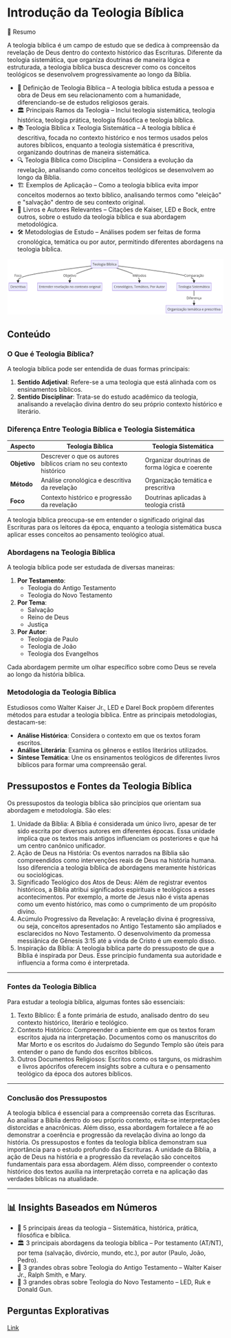 # Introdução da Teologia Bíblica

📌 Resumo

A teologia bíblica é um campo de estudo que se dedica à compreensão da revelação de Deus dentro do contexto histórico das Escrituras. Diferente da teologia sistemática, que organiza doutrinas de maneira lógica e estruturada, a teologia bíblica busca descrever como os conceitos teológicos se desenvolvem progressivamente ao longo da Bíblia.

- 📖 Definição de Teologia Bíblica – A teologia bíblica estuda a pessoa e obra de Deus em seu relacionamento com a humanidade, diferenciando-se de estudos religiosos gerais.
- 🏛 Principais Ramos da Teologia – Inclui teologia sistemática, teologia histórica, teologia prática, teologia filosófica e teologia bíblica.
- 📚 Teologia Bíblica x Teologia Sistemática – A teologia bíblica é descritiva, focada no contexto histórico e nos termos usados pelos autores bíblicos, enquanto a teologia sistemática é prescritiva, organizando doutrinas de maneira sistemática.
- 🔍 Teologia Bíblica como Disciplina – Considera a evolução da revelação, analisando como conceitos teológicos se desenvolvem ao longo da Bíblia.
- 🏗 Exemplos de Aplicação – Como a teologia bíblica evita impor conceitos modernos ao texto bíblico, analisando termos como "eleição" e "salvação" dentro de seu contexto original.
- 📖 Livros e Autores Relevantes – Citações de Kaiser, LED e Bock, entre outros, sobre o estudo da teologia bíblica e sua abordagem metodológica.
- 🛠 Metodologias de Estudo – Análises podem ser feitas de forma cronológica, temática ou por autor, permitindo diferentes abordagens na teologia bíblica.

![img.png](Introdução%20da%20Teologia%20Bíblica/images/img.png)

## Conteúdo

### O Que é Teologia Bíblica?

A teologia bíblica pode ser entendida de duas formas principais:
1. **Sentido Adjetival**: Refere-se a uma teologia que está alinhada com os ensinamentos bíblicos.
2. **Sentido Disciplinar**: Trata-se do estudo acadêmico da teologia, analisando a revelação divina dentro do seu próprio contexto histórico e literário.

### Diferença Entre Teologia Bíblica e Teologia Sistemática

| Aspecto                | Teologia Bíblica | Teologia Sistemática |
|------------------------|----------------|----------------------|
| **Objetivo**          | Descrever o que os autores bíblicos criam no seu contexto histórico | Organizar doutrinas de forma lógica e coerente |
| **Método**            | Análise cronológica e descritiva da revelação | Organização temática e prescritiva |
| **Foco**              | Contexto histórico e progressão da revelação | Doutrinas aplicadas à teologia cristã |

A teologia bíblica preocupa-se em entender o significado original das Escrituras para os leitores da época, enquanto a teologia sistemática busca aplicar esses conceitos ao pensamento teológico atual.

### Abordagens na Teologia Bíblica

A teologia bíblica pode ser estudada de diversas maneiras:
1. **Por Testamento**:
    - Teologia do Antigo Testamento
    - Teologia do Novo Testamento
2. **Por Tema**:
    - Salvação
    - Reino de Deus
    - Justiça
3. **Por Autor**:
    - Teologia de Paulo
    - Teologia de João
    - Teologia dos Evangelhos

Cada abordagem permite um olhar específico sobre como Deus se revela ao longo da história bíblica.

### Metodologia da Teologia Bíblica

Estudiosos como Walter Kaiser Jr., LED e Darel Bock propõem diferentes métodos para estudar a teologia bíblica. Entre as principais metodologias, destacam-se:
- **Análise Histórica**: Considera o contexto em que os textos foram escritos.
- **Análise Literária**: Examina os gêneros e estilos literários utilizados.
- **Síntese Temática**: Une os ensinamentos teológicos de diferentes livros bíblicos para formar uma compreensão geral.


## Pressupostos e Fontes da Teologia Bíblica

Os pressupostos da teologia bíblica são princípios que orientam sua abordagem e metodologia. São eles:

1. Unidade da Bíblia: A Bíblia é considerada um único livro, apesar de ter sido escrita por diversos autores em diferentes épocas. Essa unidade implica que os textos mais antigos influenciam os posteriores e que há um centro canônico unificador.
2. Ação de Deus na História: Os eventos narrados na Bíblia são compreendidos como intervenções reais de Deus na história humana. Isso diferencia a teologia bíblica de abordagens meramente históricas ou sociológicas.
3. Significado Teológico dos Atos de Deus: Além de registrar eventos históricos, a Bíblia atribui significados espirituais e teológicos a esses acontecimentos. Por exemplo, a morte de Jesus não é vista apenas como um evento histórico, mas como o cumprimento de um propósito divino.
4. Acúmulo Progressivo da Revelação: A revelação divina é progressiva, ou seja, conceitos apresentados no Antigo Testamento são ampliados e esclarecidos no Novo Testamento. O desenvolvimento da promessa messiânica de Gênesis 3:15 até a vinda de Cristo é um exemplo disso.
5. Inspiração da Bíblia: A teologia bíblica parte do pressuposto de que a Bíblia é inspirada por Deus. Esse princípio fundamenta sua autoridade e influencia a forma como é interpretada.

---

### Fontes da Teologia Bíblica

Para estudar a teologia bíblica, algumas fontes são essenciais:

1. Texto Bíblico: É a fonte primária de estudo, analisado dentro do seu contexto histórico, literário e teológico.
2. Contexto Histórico: Compreender o ambiente em que os textos foram escritos ajuda na interpretação. Documentos como os manuscritos do Mar Morto e os escritos do Judaísmo do Segundo Templo são úteis para entender o pano de fundo dos escritos bíblicos.
3. Outros Documentos Religiosos: Escritos como os targuns, os midrashim e livros apócrifos oferecem insights sobre a cultura e o pensamento teológico da época dos autores bíblicos.

---

### Conclusão dos Pressupostos

A teologia bíblica é essencial para a compreensão correta das Escrituras. Ao analisar a Bíblia dentro do seu próprio contexto, evita-se interpretações distorcidas e anacrônicas. Além disso, essa abordagem fortalece a fé ao demonstrar a coerência e progressão da revelação divina ao longo da história.
Os pressupostos e fontes da teologia bíblica demonstram sua importância para o estudo profundo das Escrituras. A unidade da Bíblia, a ação de Deus na história e a progressão da revelação são conceitos fundamentais para essa abordagem. Além disso, compreender o contexto histórico dos textos auxilia na interpretação correta e na aplicação das verdades bíblicas na atualidade.


---


## 📊 Insights Baseados em Números

- 🔢 5 principais áreas da teologia – Sistemática, histórica, prática, filosófica e bíblica.
- 🏛 3 principais abordagens da teologia bíblica – Por testamento (AT/NT), por tema (salvação, divórcio, mundo, etc.), por autor (Paulo, João, Pedro).
- 📘 3 grandes obras sobre Teologia do Antigo Testamento – Walter Kaiser Jr., Ralph Smith, e Mary.
- 📘 3 grandes obras sobre Teologia do Novo Testamento – LED, Ruk e Donald Gun.

## Perguntas Explorativas

[Link](Introdu%C3%A7%C3%A3o%20da%20Teologia%20B%C3%ADblica/Exemplos%20de%20Perguntas%20Explorativas.md)

<!-- ## Resumos de Aulas 

Playlist disponível em: https://youtube.com/playlist?list=PL5r0gTepYZfiHIy1PFXi6CrBHdI0Fj2-e&si=8MS0eGps61A0pdtH 

### Vídeo 1: Introdução à Teol. Bíblica - Aula 1 - Antonio Neto

A teologia bíblica é essencial para compreender como Deus se revelou progressivamente ao longo das Escrituras. Ao respeitar o contexto histórico e a progressão temática dos textos bíblicos, os estudiosos podem evitar interpretações anacrônicas e obter uma visão mais fiel ao pensamento dos autores inspirados.

Estudar a teologia bíblica é um passo fundamental para quem deseja aprofundar seu conhecimento da Bíblia de forma acadêmica e sistemática.

⏳ Timestamps Relevantes: https://www.youtube.com/watch?v=5-BTm-olViE
Aqui estão alguns momentos-chave do vídeo com links diretos:

- **00:01:14** – Definição de Teologia
- **00:02:46** – Principais áreas da Teologia
- **00:03:40** – Teologia Bíblica como disciplina
- **00:05:26** – Teologia Bíblica vs. Teologia Sistemática
- **00:07:50** – Importância do contexto histórico
- **00:09:20** – Métodos de interpretação da Bíblia
- **00:12:30** – Como evitar leituras anacrônicas
- **00:15:40** – Progressão da revelação na Bíblia
- **00:18:10** – Exemplos de livros de Teologia Bíblica
- **00:22:30** – Encerramento da aula

Video 2 - Timestamps Relevantes
Definição de Teologia Bíblica - Introdução ao conceito e sua abordagem descritiva.
Pressuposto da Unidade da Bíblia - Explicação da coesão entre os livros bíblicos.
Ação de Deus na História - Intervenção divina como evento verificável.
Significado Teológico dos Atos de Deus - O papel dos profetas na interpretação histórica.
Exemplo: Crucificação de Cristo - Como um evento pode ser visto historicamente e teologicamente.
Acúmulo Progressivo da Revelação - Como as Escrituras se desenvolvem ao longo do tempo.
Inspiração da Bíblia - O pressuposto da autoridade divina das Escrituras.
Fontes da Teologia Bíblica - O uso do texto bíblico como principal referência.
Contexto Histórico como Fonte - O papel de documentos históricos na interpretação.
Judaísmo do Segundo Templo - O impacto de escritos judaicos na compreensão do Novo Testamento.